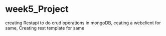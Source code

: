# week5_Project
creating Restapi to do crud operations in mongoDB, ceating a webclient for same, Creating rest template for same
